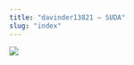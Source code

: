```yaml
---
title: "davinder13821 – SUDA"
slug: "index"
---
```


[![](/wp-content/davinder13821-225x300.jpg)](/wp-content/davinder13821.jpg)